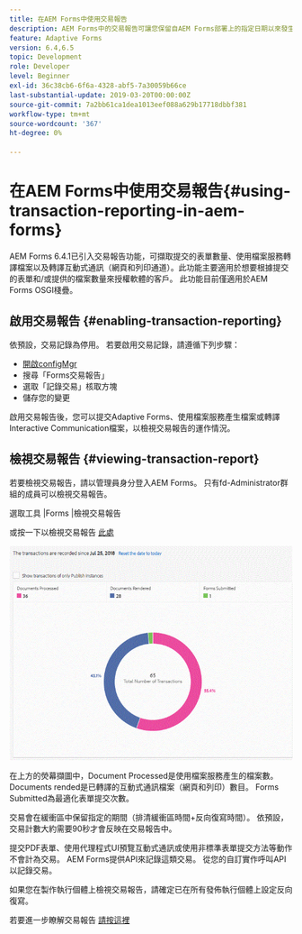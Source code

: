 ```yaml
---
title: 在AEM Forms中使用交易報告
description: AEM Forms中的交易報告可讓您保留自AEM Forms部署上的指定日期以來發生的所有交易的計數。
feature: Adaptive Forms
version: 6.4,6.5
topic: Development
role: Developer
level: Beginner
exl-id: 36c38cb6-6f6a-4328-abf5-7a30059b66ce
last-substantial-update: 2019-03-20T00:00:00Z
source-git-commit: 7a2bb61ca1dea1013eef088a629b17718dbbf381
workflow-type: tm+mt
source-wordcount: '367'
ht-degree: 0%

---
```


# 在AEM Forms中使用交易報告{#using-transaction-reporting-in-aem-forms}

AEM Forms 6.4.1已引入交易報告功能，可擷取提交的表單數量、使用檔案服務轉譯檔案以及轉譯互動式通訊（網頁和列印通道）。此功能主要適用於想要根據提交的表單和/或提供的檔案數量來授權軟體的客戶。 此功能目前僅適用於AEM Forms OSGI棧疊。

## 啟用交易報告 {#enabling-transaction-reporting}

依預設，交易記錄為停用。 若要啟用交易記錄，請遵循下列步驟：

* [開啟configMgr](http://localhost:4502/system/console/configMgr)
* 搜尋「Forms交易報告」
* 選取「記錄交易」核取方塊
* 儲存您的變更

啟用交易報告後，您可以提交Adaptive Forms、使用檔案服務產生檔案或轉譯Interactive Communication檔案，以檢視交易報告的運作情況。

## 檢視交易報告 {#viewing-transaction-report}

若要檢視交易報告，請以管理員身分登入AEM Forms。 只有fd-Administrator群組的成員可以檢視交易報告。

選取工具 |Forms |檢視交易報告

或按一下以檢視交易報告 [此處](http://localhost:4502/mnt/overlay/fd/transaction/gui/content/report.html)

![交易報告](assets/transactionreporting.gif)

在上方的熒幕擷圖中，Document Processed是使用檔案服務產生的檔案數。 Documents rended是已轉譯的互動式通訊檔案（網頁和列印）數目。 Forms Submitted為最適化表單提交次數。

交易會在緩衝區中保留指定的期間（排清緩衝區時間+反向復寫時間）。 依預設，交易計數大約需要90秒才會反映在交易報告中。

提交PDF表單、使用代理程式UI預覽互動式通訊或使用非標準表單提交方法等動作不會計為交易。 AEM Forms提供API來記錄這類交易。 從您的自訂實作呼叫API以記錄交易。

如果您在製作執行個體上檢視交易報告，請確定已在所有發佈執行個體上設定反向復寫。

若要進一步瞭解交易報告 [請按這裡](https://helpx.adobe.com/experience-manager/6-4/forms/using/transaction-reports-overview.html)
